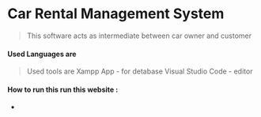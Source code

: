 # Car Rental Management System

> This  software acts as intermediate between car owner and customer


#### Used Languages are 
    


> Used tools are 
> Xampp App          - for detabase
> Visual Studio Code  - editor

#### How to run this run this website :

*
